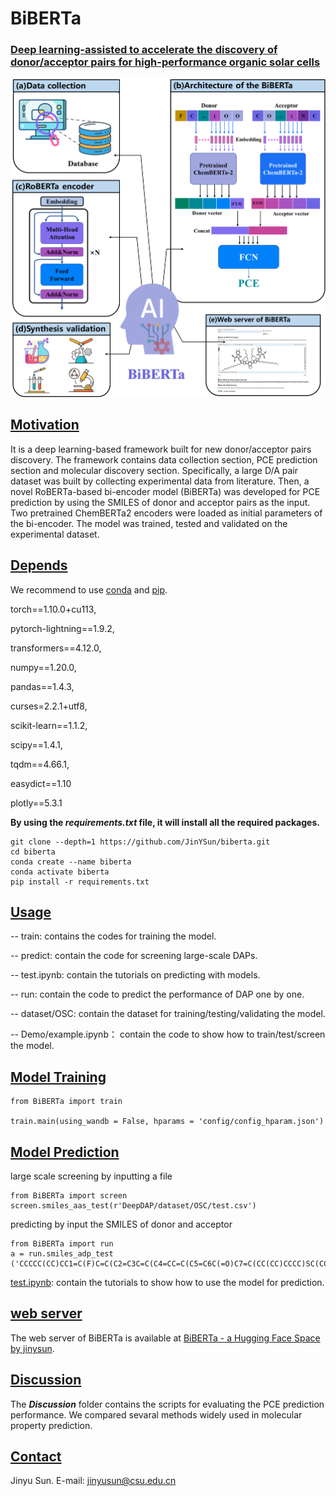 # BiBERTa

### **<u>Deep learning-assisted to accelerate the discovery of donor/acceptor pairs for high-performance organic solar cells</u>**

![overview](overview.jpg)

## <u>Motivation</u>

It is a deep learning-based framework built for new donor/acceptor pairs discovery. The framework contains data collection section, PCE prediction section and molecular discovery section. Specifically, a large D/A pair dataset was built by collecting experimental data from literature. Then, a novel RoBERTa-based bi-encoder model (BiBERTa) was developed for PCE prediction by using the SMILES of donor and acceptor pairs as the input. Two pretrained ChemBERTa2 encoders were loaded as initial parameters of the bi-encoder. The model was trained, tested and validated on the experimental dataset.

## <u>Depends</u>

We recommend to use [conda](https://conda.io/docs/user-guide/install/download.html) and [pip](https://pypi.org/project/pip/).

torch==1.10.0+cu113, 

pytorch-lightning==1.9.2, 

transformers==4.12.0,

numpy==1.20.0, 

pandas==1.4.3, 

curses=2.2.1+utf8,

scikit-learn==1.1.2,

scipy==1.4.1,

tqdm==4.66.1,

easydict==1.10

plotly==5.3.1

**By using the *requirements.txt* file, it will install all the required packages.**

```
git clone --depth=1 https://github.com/JinYSun/biberta.git
cd biberta
conda create --name biberta
conda activate biberta
pip install -r requirements.txt
```



## <u>Usage</u>

-- train:    contains the codes for training the model.

-- predict:    contain the code for screening large-scale DAPs.

-- test.ipynb:    contain the tutorials on predicting with models.

-- run:    contain the code to predict the performance of DAP one by one. 

-- dataset/OSC:	contain the dataset for training/testing/validating the model.

-- Demo/example.ipynb： contain the code to show how to train/test/screen the model.



## <u>Model Training</u>

```
from BiBERTa import train

train.main(using_wandb = False, hparams = 'config/config_hparam.json')
```

## <u>Model Prediction</u>

large scale screening by inputting a file

```
from BiBERTa import screen
screen.smiles_aas_test(r'DeepDAP/dataset/OSC/test.csv')
```

predicting by input the SMILES of donor  and acceptor

```
from BiBERTa import run
a = run.smiles_adp_test ('CCCCC(CC)CC1=C(F)C=C(C2=C3C=C(C4=CC=C(C5=C6C(=O)C7=C(CC(CC)CCCC)SC(CC(CC)CCCC)=C7C(=O)C6=C(C6=CC=C(C)S6)S5)S4)SC3=C(C3=CC(F)=C(CC(CC)CCCC)S3)C3=C2SC(C)=C3)S1','CCCCC(CC)CC1=CC=C(C2=C3C=C(C)SC3=C(C3=CC=C(CC(CC)CCCC)S3)C3=C2SC(C2=CC4=C(C5=CC(Cl)=C(CC(CC)CCCC)S5)C5=C(C=C(C)S5)C(C5=CC(Cl)=C(CC(CC)CCCC)S5)=C4S2)=C3)S1') 
```

[test.ipynb](https://github.com/JinYSun/biberta/blob/branch/test.ipynb):    contain the tutorials to show how to use the model for prediction.

## <u>web server</u> 

 The  web server of BiBERTa is available at [BiBERTa - a Hugging Face Space by jinysun](https://huggingface.co/spaces/jinysun/BiBERTa). 

## <u>Discussion</u> 

The ***Discussion*** folder contains the scripts for evaluating the PCE prediction performance.  We compared sevaral methods widely used in molecular property prediction.



## <u>Contact</u>

Jinyu Sun. E-mail: [jinyusun@csu.edu.cn](mailto:jinyusun@csu.edu.cn)

